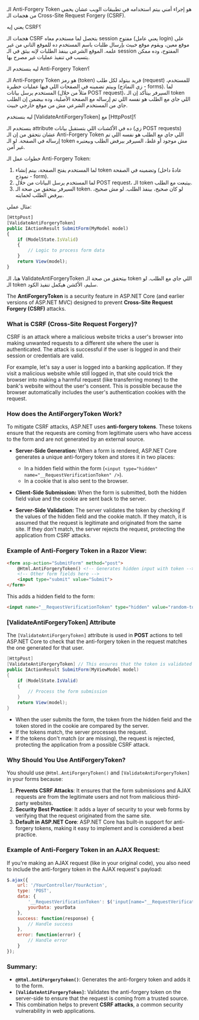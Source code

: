 الـ Anti-Forgery Token هو إجراء أمني بيتم استخدامه في تطبيقات الويب عشان يحمي من هجمات الـ Cross-Site Request Forgery (CSRF).

يعني إيه CSRF؟

هجمات الـ CSRF بتحصل لما مستخدم معاه session مفتوح (يعني عامل login) على موقع معين، ويقوم موقع خبيث بإرسال طلبات باسم المستخدم ده للموقع التاني من غير علمه. الموقع الشرعي بينفذ الطلبات لإنه بيثق في الـ session المفتوح، وده ممكن يتسبب في تنفيذ عمليات غير مصرح بها.

ليه بنستخدم الـ Anti-Forgery Token؟

الـ Anti-Forgery Token هو رمز (token) فريد بيتولد لكل طلب (request) للمستخدم، وبيتم تضمينه في الصفحات اللي فيها عمليات خطيرة (زي النماذج - forms). لما المستخدم يرسل بيانات (مثلاً من خلال POST request)، السيرفر بيتأكد إن الـ token اللي جاي مع الطلب هو نفسه اللي تم إرساله مع الصفحة الأصلية، وده بيضمن إن الطلب جاي من المستخدم الشرعي مش من موقع خارجي خبيث.

ليه بنستخدم [ValidateAntiForgeryToken] مع [HttpPost]؟

بنستخدم الـ attribute ده في الأكشنات اللي بتستقبل بيانات (زي POST requests) عشان نتحقق من إن الـ Anti-Forgery Token اللي جاي مع الطلب هو نفسه اللي تم إرساله في الصفحة. لو الـ token مش موجود أو غلط، السيرفر بيرفض الطلب وبيعتبره غير آمن.

خطوات عمل الـ Anti-Forgery Token:

1. لما المستخدم يفتح الصفحة، بيتم إنشاء token وتضمينه في الصفحة (عادةً داخل نموذج - form).
2. لما المستخدم يرسل البيانات من خلال POST request، الـ token بيتبعت مع الطلب.
3. السيرفر بيتحقق من صحة الـ token. لو كان صحيح، بينفذ الطلب. لو مش صحيح، بيرفض الطلب لحمايته.

مثال عملي:
```javascript
[HttpPost]
[ValidateAntiForgeryToken]
public IActionResult SubmitForm(MyModel model)
{
    if (ModelState.IsValid)
    {
        // Logic to process form data
    }
    return View(model);
}
```
هنا، الـ ValidateAntiForgeryToken بيتحقق من صحة الـ token اللي جاي مع الطلب. لو الـ token سليم، الأكشن هيكمل تنفيذ الكود.




The **AntiForgeryToken** is a security feature in ASP.NET Core (and earlier versions of ASP.NET MVC) designed to prevent **Cross-Site Request Forgery (CSRF)** attacks. 

### What is CSRF (Cross-Site Request Forgery)?
CSRF is an attack where a malicious website tricks a user's browser into making unwanted requests to a different site where the user is authenticated. The attack is successful if the user is logged in and their session or credentials are valid.

For example, let's say a user is logged into a banking application. If they visit a malicious website while still logged in, that site could trick the browser into making a harmful request (like transferring money) to the bank's website without the user's consent. This is possible because the browser automatically includes the user's authentication cookies with the request.

### How does the AntiForgeryToken Work?
To mitigate CSRF attacks, ASP.NET uses **anti-forgery tokens**. These tokens ensure that the requests are coming from legitimate users who have access to the form and are not generated by an external source.

- **Server-Side Generation:** When a form is rendered, ASP.NET Core generates a unique anti-forgery token and stores it in two places:
    - In a hidden field within the form (`<input type="hidden" name="__RequestVerificationToken" />`).
    - In a cookie that is also sent to the browser.
  
- **Client-Side Submission:** When the form is submitted, both the hidden field value and the cookie are sent back to the server.

- **Server-Side Validation:** The server validates the token by checking if the values of the hidden field and the cookie match. If they match, it is assumed that the request is legitimate and originated from the same site. If they don't match, the server rejects the request, protecting the application from CSRF attacks.

### Example of Anti-Forgery Token in a Razor View:
```html
<form asp-action="SubmitForm" method="post">
    @Html.AntiForgeryToken() <!-- Generates hidden input with token -->
    <!-- Other form fields here -->
    <input type="submit" value="Submit">
</form>
```
This adds a hidden field to the form:
```html
<input name="__RequestVerificationToken" type="hidden" value="random-token-value" />
```

### [ValidateAntiForgeryToken] Attribute
The `[ValidateAntiForgeryToken]` attribute is used in **POST** actions to tell ASP.NET Core to check that the anti-forgery token in the request matches the one generated for that user.

```csharp
[HttpPost]
[ValidateAntiForgeryToken] // This ensures that the token is validated
public IActionResult SubmitForm(MyViewModel model)
{
    if (ModelState.IsValid)
    {
        // Process the form submission
    }
    return View(model);
}
```

- When the user submits the form, the token from the hidden field and the token stored in the cookie are compared by the server.
- If the tokens match, the server processes the request.
- If the tokens don't match (or are missing), the request is rejected, protecting the application from a possible CSRF attack.

### Why Should You Use AntiForgeryToken?
You should use `@Html.AntiForgeryToken()` and `[ValidateAntiForgeryToken]` in your forms because:
1. **Prevents CSRF Attacks**: It ensures that the form submissions and AJAX requests are from the legitimate users and not from malicious third-party websites.
2. **Security Best Practice**: It adds a layer of security to your web forms by verifying that the request originated from the same site.
3. **Default in ASP.NET Core**: ASP.NET Core has built-in support for anti-forgery tokens, making it easy to implement and is considered a best practice.

### Example of Anti-Forgery Token in an AJAX Request:
If you're making an AJAX request (like in your original code), you also need to include the anti-forgery token in the AJAX request's payload:

```javascript
$.ajax({
    url: '/YourController/YourAction',
    type: 'POST',
    data: {
        '__RequestVerificationToken': $('input[name="__RequestVerificationToken"]').val(), // Add token to data
        yourData: yourData
    },
    success: function(response) {
        // Handle success
    },
    error: function(error) {
        // Handle error
    }
});
```

### Summary:
- **`@Html.AntiForgeryToken()`**: Generates the anti-forgery token and adds it to the form.
- **`[ValidateAntiForgeryToken]`**: Validates the anti-forgery token on the server-side to ensure that the request is coming from a trusted source.
- This combination helps to prevent **CSRF attacks**, a common security vulnerability in web applications.
